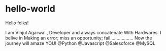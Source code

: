 # hello-world

Hello folks!

I am Vinjul Agarwal , Developer and always concatenate With Hardwares.
I belive in Making an error; miss an opportunity; fail..................
Now the journey will amaze YOU!
@Python
@Javascript
@Salesoforce
@MySQL
